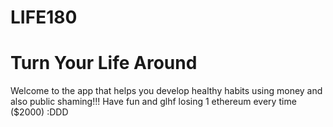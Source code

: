 # LIFE180

# Turn Your Life Around

Welcome to the app that helps you develop healthy habits using money and also public shaming!!! Have fun and glhf losing 1 ethereum every time ($2000) :DDD
